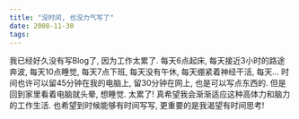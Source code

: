 ```yaml
---
title: "没时间, 也没力气写了"
date: 2008-11-30
tags:
---
```


我已经好久没有写Blog了, 因为工作太累了. 每天6点起床, 每天接近3小时的路途奔波, 每天10点睡觉, 每天7点下班, 每天没有午休, 每天绷紧着神经干活, 每天... 时间也许可以留45分钟在我的电脑上, 留30分钟在网上, 也是可以写点东西的. 但是回到家里看着电脑就头晕, 想睡觉. 太累了! 真希望我会渐渐适应这种高体力和脑力的工作生活. 也希望到时候能够有时间写写, 更重要的是我渴望有时间思考!
